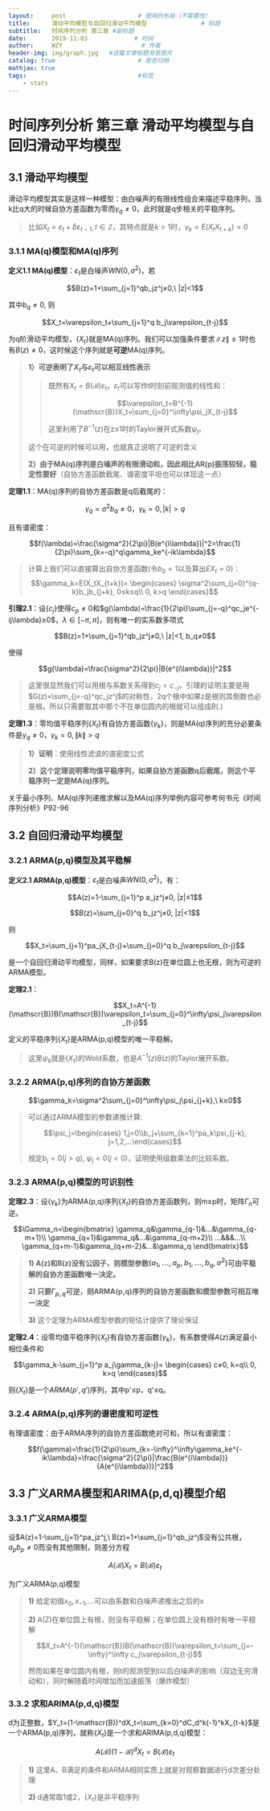 ```yaml
---
layout:     post                    # 使用的布局（不需要改）
title:      滑动平均模型与自回归滑动平均模型               # 标题 
subtitle:   时间序列分析 第三章 #副标题
date:       2019-11-03             # 时间
author:     WZY                      # 作者
header-img: img/graph.jpg   #这篇文章标题背景图片
catalog: true                       # 是否归档
mathjax: true
tags:                               #标签
    - stats
--- 
```


# 时间序列分析 第三章 滑动平均模型与自回归滑动平均模型

## 3.1 滑动平均模型

滑动平均模型其实是这样一种模型：由白噪声的有限线性组合来描述平稳序列，当k比q大的时候自协方差函数为零而$\gamma_q≠0$，此时就是q步相关的平稳序列。

> 比如$X_t=\varepsilon_t+\hat{b}\varepsilon_{t-1}, t\in \mathbb{Z}$，其特点就是$k>1$时，$\gamma_k=E(X_tX_{t+k})=0$


### 3.1.1 MA(q)模型和MA(q)序列

**定义1.1 MA(q)模型**：$\varepsilon_t$是白噪声$WN(0,\sigma^2)$，若

$$B(z)=1+\sum_{j=1}^qb_jz^j≠0,\ |z|<1$$

其中$b_q≠0$, 则

$$X_t=\varepsilon_t+\sum_{j=1}^q b_j\varepsilon_{t-j}$$

为q阶滑动平均模型，$\{X_t\}$就是MA(q)序列。我们可以加强条件要求$\|z\|≤1$时也有$B(z)≠0$，这时候这个序列就是**可逆**MA(q)序列。

>**1）可逆表明了$X_t$与$\varepsilon_t$可以相互线性表示**
>>既然有$X_t=B(\mathscr{B})\varepsilon_t$，$\varepsilon_t$可以写作t时刻前观测值的线性和：
>>
>>$$\varepsilon_t=B^{-1}(\mathscr{B})X_t=\sum_{j=0}^\infty\psi_jX_{t-j}$$
>>
>>这里利用了$B^{-1}(z)$在z≤1时的Taylor展开式系数$\psi_j$。
>
>这个在可逆的时候可以用，也就真正说明了可逆的含义
>
>**2）由于MA(q)序列是白噪声的有限滑动和，因此相比AR(p)振荡较轻，稳定性要好**（自协方差函数截尾、谱密度平坦也可以体现这一点）


**定理1.1**：MA(q)序列的自协方差函数是q后截尾的：

$$\gamma_q=\sigma^2b_q≠0，\gamma_k=0, |k|>q$$

且有谱密度：

$$f(\lambda)=\frac{\sigma^2}{2\pi}|B(e^{i\lambda})|^2=\frac{1}{2\pi}\sum_{k=-q}^q\gamma_ke^{-ik\lambda}$$

>计算上我们可以直接算出自协方差函数(令$b_0=1$以及算出$EX_t=0$)：
$$\gamma_k=E(X_tX_{t+k})=
\begin{cases}
\sigma^2\sum_{j=0}^{q-k}b_jb_{j+k}, 0≤k≤q\\
0, k>q
\end{cases}$$

**引理2.1**：设$\{c_j\}$使得$c_p≠0$和$g(\lambda)=\frac{1}{2\pi}\sum_{j=-q}^qc_je^{-ij\lambda}≥0$，$\lambda\in[-\pi,\pi]$，则有唯一的实系数多项式

$$B(z)=1+\sum_{j=1}^qb_jz^j≠0,\ |z|<1, b_q≠0$$

使得

$$g(\lambda)=\frac{\sigma^2}{2\pi}|B(e^{i\lambda})|^2$$

>这里很显然我们可以用根与系数关系得到$c_j=c_{-j}$，引理的证明主要是用$G(z)=\sum_{j=-q}^qc_jz^j$的对称性，2q个根中如果z是根则其倒数也必是根。所以只需要取其中那个不在单位圆内的根就可以组成$B(.)$

**定理1.3**：零均值平稳序列$\{X_t\}$有自协方差函数$\{\gamma_k\}$，则是MA(q)序列的充分必要条件是$\gamma_q≠0，\gamma_k=0, \|k\|>q$

>**1）证明**：使用线性滤波的谱密度公式
>
>**2）这个定理说明零均值平稳序列，如果自协方差函数q后截尾，则这个平稳序列一定是MA(q)序列。**

关于最小序列、MA(q)序列递推求解以及MA(q)序列举例内容可参考何书元《时间序列分析》P92-96

## 3.2 自回归滑动平均模型

### 3.2.1 ARMA(p,q)模型及其平稳解

**定义2.1 ARMA(p,q)模型**：$\varepsilon_t$是白噪声$WN(0,\sigma^2)$，有：

$$A(z)=1-\sum_{j=1}^p a_jz^j≠0, |z|≤1$$

$$B(z)=\sum_{j=0}^q b_jz^j≠0, |z|<1$$

则

$$X_t=\sum_{j=1}^pa_jX_{t-j}+\sum_{j=0}^q b_j\varepsilon_{t-j}$$

是一个自回归滑动平均模型，同样，如果要求B(z)在单位圆上也无根，则为可逆的ARMA模型。

**定理2.1**：

$$X_t=A^{-1}(\mathscr{B})B(\mathscr{B})\varepsilon_t=\sum_{j=0}^\infty\psi_j\varepsilon_{t-j}$$

定义的平稳序列$\{X_t\}$是ARMA(p,q)模型的唯一平稳解。

>这里$\psi_k$就是$\{X_t\}$的Wold系数，也是$A^{-1}(z)B(z)$的Taylor展开系数。

### 3.2.2 ARMA(p,q)序列的自协方差函数

$$\gamma_k=\sigma^2\sum_{j=0}^\infty\psi_j\psi_{j+k},\ k≥0$$

>可以通过ARMA模型的参数递推计算:
>
>$$\psi_j=\begin{cases}
1,j=0\\b_j+\sum_{k=1}^pa_k\psi_{j-k}, j=1,2,...\end{cases}$$
>
>规定$b_j=0(j>q),\ \psi_j<0(j<0)$，证明使用级数乘法的比较系数。

### 3.2.3 ARMA(p,q)模型的可识别性

**定理2.3**：设$\{\gamma_k\}$为ARMA(p,q)序列$\{X_t\}$的自协方差函数列，则m≥p时，矩阵$\Gamma_n$可逆。

$$\Gamma_n=\begin{bmatrix}
\gamma_q&\gamma_{q-1}&...&\gamma_{q-m+1}\\
\gamma_{q+1}&\gamma_q&...&\gamma_{q-m+2}\\
...&&&...\\
\gamma_{q+m-1}&\gamma_{q+m-2}&...&\gamma_q
\end{bmatrix}$$

> **1) A(z)和B(z)没有公因子，则模型参数$(a_1,...,a_p,b_1,...,b_q,\sigma^2)$可由平稳解的自协方差函数唯一决定。**
>
>**2) 只要$\Gamma_{p,q}$可逆，则ARMA(p,q)序列的自协方差函数和模型参数可相互唯一决定**
>
>**3)** 这个定理为ARMA模型参数的矩估计提供了理论保证

**定理2.4**：设零均值平稳序列$\{X_t\}$有自协方差函数$\{\gamma_k\}$，有系数使得$A(z)$满足最小相位条件和

$$\gamma_k-\sum_{j=1}^p a_j\gamma_{k-j}=
\begin{cases}
c≠0, k=q\\
0, k>q
\end{cases}$$

则$\{X_t\}$是一个$ARMA(p',q')$序列，其中p'≤p，q'≤q。

### 3.2.4 ARMA(p,q)序列的谱密度和可逆性

有理谱密度：由于ARMA序列的自协方差函数绝对可和，所以有谱密度：

$$f(\gamma)=\frac{1}{2\pi}\sum_{k=-\infty}^\infty\gamma_ke^{-ik\lambda}=\frac{\sigma^2}{2\pi}|\frac{B(e^{i\lambda})}{A(e^{i\lambda})}|^2$$

## 3.3 广义ARMA模型和ARIMA(p,d,q)模型介绍

### 3.3.1 广义ARMA模型

设$A(z)=1-\sum_{j=1}^pa_jz^j,\ B(z)=1+\sum_{j=1}^qb_jz^j$没有公共根，$a_pb_p≠0$而没有其他限制，则差分方程

$$A(\mathscr{B})X_t=B(\mathscr{B})\varepsilon_t$$

为广义ARMA(p,q)模型

> **1)** 给定初值$x_0,x_{-1},...$可以由系数和白噪声递推出之后的x
>
> **2)** A(Z)在单位圆上有根，则没有平稳解；在单位圆上没有根时有唯一平稳解
>
> $$X_t=A^{-1}(\mathscr{B})B(\mathscr{B})\varepsilon_t=\sum_{j=-\infty}^\infty c_j\varepsilon_{t-j}$$
>
> 然而如果在单位圆内有根，则t的观测受到t以后白噪声的影响（双边无穷滑动和），同时解随着时间增加而加速振荡（爆炸模型）

### 3.3.2 求和ARIMA(p,d,q)模型

d为正整数，$Y_t=(1-\mathscr{B})^dX_t=\sum_{k=0}^dC_d^k(-1)^kX_{t-k}$是一个ARMA(p,q)序列，就称$\{X_t\}$是一个求和ARIMA(p,d,q)模型：

$$A(\mathscr{B})(1-\mathscr{B})^dX_t=B(\mathscr{B})\varepsilon_t$$

> **1)** 这里A、B满足的条件和ARMA相同实质上就是对观察数据进行d次差分处理
>
> **2)** d通常取1或2，$\{X_t\}$是非平稳序列
